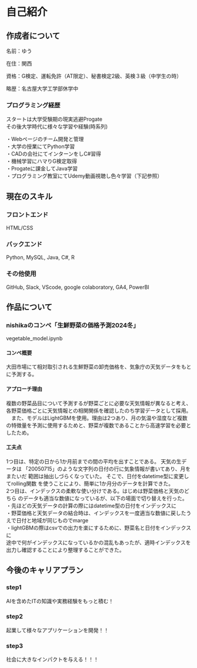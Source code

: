 <h1>自己紹介</h1>

<h2>作成者について</h2>
<p>名前：ゆう</p>
<p>在住：関西</p>
<p>資格：G検定、運転免許（AT限定）、秘書検定2級、英検３級（中学生の時）</p>
<p>略歴：名古屋大学工学部休学中</p>
<h3>プログラミング経歴</h3>
<p>
スタートは大学受験期の現実逃避Progate<br>
その後大学時代に様々な学習や経験(時系列)
</p>
<p>
・Webページのチーム開発と管理<br>
・大学の授業にてPython学習<br>
・CADの会社にてインターンをしC#習得<br>
・機械学習にハマりG検定取得<br>
・Progateに課金してJava学習<br>
・プログラミング教室にてUdemy動画視聴し色々学習（下記参照）
</p>

<h2>現在のスキル</h2>
<h3>フロントエンド</h3>
HTML/CSS
<h3>バックエンド</h3>
Python, MySQL, Java, C#, R
<h3>その他使用</h3>
GitHub, Slack, VScode, google colaboratory, GA4, PowerBI

<h2>作品について</h2>
<h3>nishikaのコンペ「生鮮野菜の価格予測2024冬」</h3>
<p>vegetable_model.ipynb</p>
<h4>コンペ概要</h4>
<p>大田市場にて相対取引される生鮮野菜の卸売価格を、気象庁の天気データをもとに予測する。</p>
<h4>アプローチ理由</h4>
<p>複数の野菜品目について予測するが野菜ごとに必要な天気情報が異なると考え、
  各野菜価格ごとに天気情報との相関関係を確認したのち学習データとして採用。<br>
　また、モデルはLightGBMを使用。理由は2つあり、月の気温や湿度など複数の特徴量を予測に使用するためと、野菜が複数であることから高速学習を必要としたため。</p>
<h4>工夫点</h4>
<p>1つ目は、特定の日から1か月前までの間の平均を出すことである。
  天気の生データは 「20050715」のような文字列の日付の行に気象情報が書いてあり、月をまたいだ 範囲は抽出しづらくなっていた。
  そこで、日付をdatetime型に変更してrolling関数 を使うことにより、簡単に1か月分のデータを計算できた。<br>
  2つ目は、インデックスの柔軟な使い分けである。はじめは野菜価格と天気のどちら のデータも適当な数値になっているが、以下の場面で切り替えを行った。 <br>
  ・先ほどの天気データの計算の際にはdatetime型の日付をインデックスに<br>
  ・野菜価格と天気データの結合時は、インデックスを一度適当な数値に戻したうえで日付と地域が同じものでmarge <br>
  ・lightGBMの際はcsvでの出力を楽にするために、野菜名と日付をインデックスに<br>
  途中で何がインデックスになっているかの混乱もあったが、適時インデックスを出力し確認することにより整理することができた。</p>

<h2>今後のキャリアプラン</h2>
<h3>step1</h3>
<p>AIを含めたITの知識や実務経験をもっと積む！</p>
<h3>step2</h3>
<p>起業して様々なアプリケーションを開発！！</p>
<h3>step3</h3>
<p>社会に大きなインパクトを与える！！！</p>
